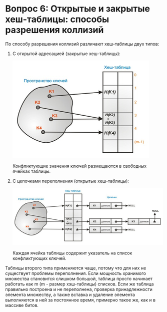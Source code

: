 # Вопрос 6: Открытые и закрытые хеш-таблицы: способы разрешения коллизий

По способу разрешения коллизий различают хеш-таблицы двух типов:

1. С открытой адресацией (закрытые хеш-таблицы):

   ![t49_1](../resources/imgs/t49_1.jpg)

   Конфликтующие значения ключей размещаются в свободных ячейках таблицы.

2. С цепочками переполнения (открытые хеш-таблицы):

   ![t49_2](../resources/imgs/t49_2.jpg)

   Каждая ячейка таблицы содержит указатель на список конфликтующих ключей.

Таблицы второго типа применяются чаще, потому что для них не существует проблемы переполнения. Если мощность хранимого множества становится слишком большой, таблица просто начинает работать как m (m - размер хэш-таблицы) списков. Если же таблица правильно построена и не переполнена, проверка принадлежности элемента множеству, а также вставка и удаление элемента выполняются в ней за постоянное время, примерно такое же, как и в массиве битов.
